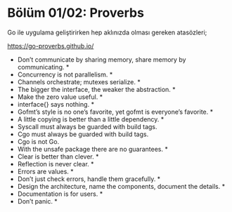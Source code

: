 # Bölüm 01/02: Proverbs

Go ile uygulama geliştirirken hep aklınızda olması gereken atasözleri;

https://go-proverbs.github.io/

- Don’t communicate by sharing memory, share memory by communicating. *
- Concurrency is not parallelism. *
- Channels orchestrate; mutexes serialize. *
- The bigger the interface, the weaker the abstraction. *
- Make the zero value useful. *
- interface{} says nothing. *
- Gofmt’s style is no one’s favorite, yet gofmt is everyone’s favorite. *
- A little copying is better than a little dependency. *
- Syscall must always be guarded with build tags.
- Cgo must always be guarded with build tags.
- Cgo is not Go.
- With the unsafe package there are no guarantees. *
- Clear is better than clever. *
- Reflection is never clear. *
- Errors are values. *
- Don’t just check errors, handle them gracefully. *
- Design the architecture, name the components, document the details. *
- Documentation is for users. *
- Don’t panic. *
